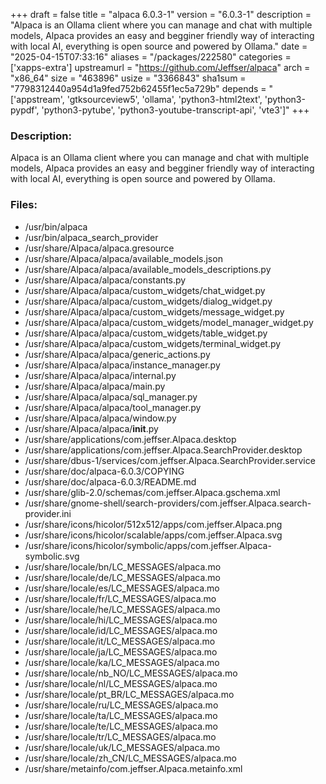 +++
draft = false
title = "alpaca 6.0.3-1"
version = "6.0.3-1"
description = "Alpaca is an Ollama client where you can manage and chat with multiple models, Alpaca provides an easy and begginer friendly way of interacting with local AI, everything is open source and powered by Ollama."
date = "2025-04-15T07:33:16"
aliases = "/packages/222580"
categories = ['xapps-extra']
upstreamurl = "https://github.com/Jeffser/alpaca"
arch = "x86_64"
size = "463896"
usize = "3366843"
sha1sum = "7798312440a954d1a9fed752b62455f1ec5a729b"
depends = "['appstream', 'gtksourceview5', 'ollama', 'python3-html2text', 'python3-pypdf', 'python3-pytube', 'python3-youtube-transcript-api', 'vte3']"
+++
### Description: 
Alpaca is an Ollama client where you can manage and chat with multiple models, Alpaca provides an easy and begginer friendly way of interacting with local AI, everything is open source and powered by Ollama.

### Files: 
* /usr/bin/alpaca
* /usr/bin/alpaca_search_provider
* /usr/share/Alpaca/alpaca.gresource
* /usr/share/Alpaca/alpaca/available_models.json
* /usr/share/Alpaca/alpaca/available_models_descriptions.py
* /usr/share/Alpaca/alpaca/constants.py
* /usr/share/Alpaca/alpaca/custom_widgets/chat_widget.py
* /usr/share/Alpaca/alpaca/custom_widgets/dialog_widget.py
* /usr/share/Alpaca/alpaca/custom_widgets/message_widget.py
* /usr/share/Alpaca/alpaca/custom_widgets/model_manager_widget.py
* /usr/share/Alpaca/alpaca/custom_widgets/table_widget.py
* /usr/share/Alpaca/alpaca/custom_widgets/terminal_widget.py
* /usr/share/Alpaca/alpaca/generic_actions.py
* /usr/share/Alpaca/alpaca/instance_manager.py
* /usr/share/Alpaca/alpaca/internal.py
* /usr/share/Alpaca/alpaca/main.py
* /usr/share/Alpaca/alpaca/sql_manager.py
* /usr/share/Alpaca/alpaca/tool_manager.py
* /usr/share/Alpaca/alpaca/window.py
* /usr/share/Alpaca/alpaca/__init__.py
* /usr/share/applications/com.jeffser.Alpaca.desktop
* /usr/share/applications/com.jeffser.Alpaca.SearchProvider.desktop
* /usr/share/dbus-1/services/com.jeffser.Alpaca.SearchProvider.service
* /usr/share/doc/alpaca-6.0.3/COPYING
* /usr/share/doc/alpaca-6.0.3/README.md
* /usr/share/glib-2.0/schemas/com.jeffser.Alpaca.gschema.xml
* /usr/share/gnome-shell/search-providers/com.jeffser.Alpaca.search-provider.ini
* /usr/share/icons/hicolor/512x512/apps/com.jeffser.Alpaca.png
* /usr/share/icons/hicolor/scalable/apps/com.jeffser.Alpaca.svg
* /usr/share/icons/hicolor/symbolic/apps/com.jeffser.Alpaca-symbolic.svg
* /usr/share/locale/bn/LC_MESSAGES/alpaca.mo
* /usr/share/locale/de/LC_MESSAGES/alpaca.mo
* /usr/share/locale/es/LC_MESSAGES/alpaca.mo
* /usr/share/locale/fr/LC_MESSAGES/alpaca.mo
* /usr/share/locale/he/LC_MESSAGES/alpaca.mo
* /usr/share/locale/hi/LC_MESSAGES/alpaca.mo
* /usr/share/locale/id/LC_MESSAGES/alpaca.mo
* /usr/share/locale/it/LC_MESSAGES/alpaca.mo
* /usr/share/locale/ja/LC_MESSAGES/alpaca.mo
* /usr/share/locale/ka/LC_MESSAGES/alpaca.mo
* /usr/share/locale/nb_NO/LC_MESSAGES/alpaca.mo
* /usr/share/locale/nl/LC_MESSAGES/alpaca.mo
* /usr/share/locale/pt_BR/LC_MESSAGES/alpaca.mo
* /usr/share/locale/ru/LC_MESSAGES/alpaca.mo
* /usr/share/locale/ta/LC_MESSAGES/alpaca.mo
* /usr/share/locale/te/LC_MESSAGES/alpaca.mo
* /usr/share/locale/tr/LC_MESSAGES/alpaca.mo
* /usr/share/locale/uk/LC_MESSAGES/alpaca.mo
* /usr/share/locale/zh_CN/LC_MESSAGES/alpaca.mo
* /usr/share/metainfo/com.jeffser.Alpaca.metainfo.xml

